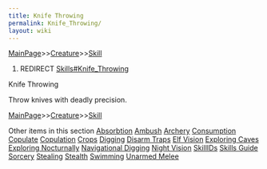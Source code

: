 ```yaml
---
title: Knife Throwing
permalink: Knife_Throwing/
layout: wiki
---
```


[MainPage](/keeperrl_wiki/ "wikilink")>>[Creature](/keeperrl_wiki/Creature_Guide "wikilink")>>[Skill](/keeperrl_wiki/Skill "wikilink")

1.  REDIRECT [Skills\#Knife\_Throwing](/keeperrl_wiki/Knife_Throwing "wikilink")

Knife Throwing

Throw knives with deadly precision.

[MainPage](/keeperrl_wiki/ "wikilink")>>[Creature](/keeperrl_wiki/Creature_Guide "wikilink")>>[Skill](/keeperrl_wiki/Skill "wikilink")

Other items in this section
    [Absorbtion](/keeperrl_wiki/Absorbtion "wikilink")
    [Ambush](/keeperrl_wiki/Ambush "wikilink")
    [Archery](/keeperrl_wiki/Archery "wikilink")
    [Consumption](/keeperrl_wiki/Consumption "wikilink")
    [Copulate](/keeperrl_wiki/Copulate "wikilink")
    [Copulation](/keeperrl_wiki/Copulation "wikilink")
    [Crops](/keeperrl_wiki/Crops "wikilink")
    [Digging](/keeperrl_wiki/Digging "wikilink")
    [Disarm Traps](/keeperrl_wiki/Disarm_Traps "wikilink")
    [Elf Vision](/keeperrl_wiki/Elf_Vision "wikilink")
    [Exploring Caves](/keeperrl_wiki/Exploring_Caves "wikilink")
    [Exploring Nocturnally](/keeperrl_wiki/Exploring_Nocturnally "wikilink")
    [Navigational Digging](/keeperrl_wiki/Navigational_Digging "wikilink")
    [Night Vision](/keeperrl_wiki/Night_Vision "wikilink")
    [SkillIDs](/keeperrl_wiki/SkillIDs "wikilink")
    [Skills Guide](/keeperrl_wiki/Skills_Guide "wikilink")
    [Sorcery](/keeperrl_wiki/Sorcery "wikilink")
    [Stealing](/keeperrl_wiki/Stealing "wikilink")
    [Stealth](/keeperrl_wiki/Stealth "wikilink")
    [Swimming](/keeperrl_wiki/Swimming "wikilink")
    [Unarmed Melee](/keeperrl_wiki/Unarmed_Melee "wikilink")
